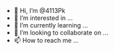 - 👋 Hi, I’m @4113Pk
- 👀 I’m interested in ...
- 🌱 I’m currently learning ...
- 💞️ I’m looking to collaborate on ...
- 📫 How to reach me ...

<!---
4113Pk/4113Pk is a ✨ special ✨ repository because its `README.md` (this file) appears on your GitHub profile.
You can click the Preview link to take a look at your changes.
--->
